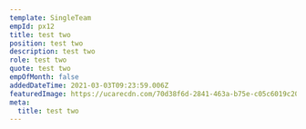 ```yaml
---
template: SingleTeam
empId: px12
title: test two
position: test two
description: test two
role: test two
quote: test two
empOfMonth: false
addedDateTime: 2021-03-03T09:23:59.006Z
featuredImage: https://ucarecdn.com/70d38f6d-2841-463a-b75e-c05c6019c201/
meta:
  title: test two
---
```

